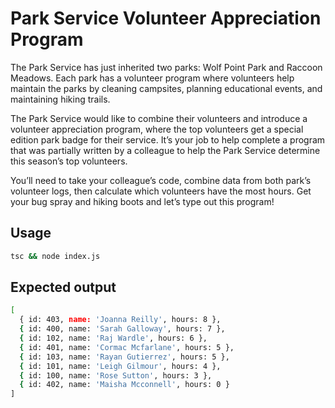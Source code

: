 # Park Service Volunteer Appreciation Program

The Park Service has just inherited two parks: Wolf Point Park and Raccoon Meadows. Each park has a volunteer program where volunteers help maintain the parks by cleaning campsites, planning educational events, and maintaining hiking trails.

The Park Service would like to combine their volunteers and introduce a volunteer appreciation program, where the top volunteers get a special edition park badge for their service. It’s your job to help complete a program that was partially written by a colleague to help the Park Service determine this season’s top volunteers.

You’ll need to take your colleague’s code, combine data from both park’s volunteer logs, then calculate which volunteers have the most hours. Get your bug spray and hiking boots and let’s type out this program!

## Usage

```sh
tsc && node index.js
```

## Expected output

```sh
[
  { id: 403, name: 'Joanna Reilly', hours: 8 },
  { id: 400, name: 'Sarah Galloway', hours: 7 },
  { id: 102, name: 'Raj Wardle', hours: 6 },
  { id: 401, name: 'Cormac Mcfarlane', hours: 5 },
  { id: 103, name: 'Rayan Gutierrez', hours: 5 },
  { id: 101, name: 'Leigh Gilmour', hours: 4 },
  { id: 100, name: 'Rose Sutton', hours: 3 },
  { id: 402, name: 'Maisha Mcconnell', hours: 0 }
]
```
